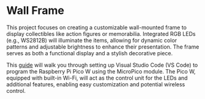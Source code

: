 # Wall Frame

This project focuses on creating a customizable wall-mounted frame to display collectibles like action figures or memorabilia. Integrated RGB LEDs (e.g., WS2812B) will illuminate the items, allowing for dynamic color patterns and adjustable brightness to enhance their presentation. The frame serves as both a functional display and a stylish decorative piece.

This [guide](https://mekiisupertramp.github.io/essays/wf_rgb.html) will walk you through setting up Visual Studio Code (VS Code) to program the Raspberry Pi Pico W using the MicroPico module. The Pico W, equipped with built-in Wi-Fi, will act as the control unit for the LEDs and additional features, enabling easy customization and potential wireless control.
